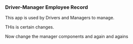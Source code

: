 ### Driver-Manager Employee Record

This app is used by Drivers and Managers to manage.

THis is certain changes.

Now change the manager components
and again and agains
